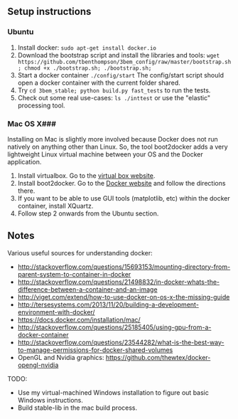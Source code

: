 
## Setup instructions ##
### Ubuntu ###
1. Install docker: `sudo apt-get install docker.io`
2. Download the bootstrap script and install the libraries and tools: `wget https://github.com/tbenthompson/3bem_config/raw/master/bootstrap.sh ; chmod +x ./bootstrap.sh; ./bootstrap.sh;`
3. Start a docker container `./config/start` The config/start script should open a docker container with the current folder shared. 
4. Try `cd 3bem_stable; python build.py fast_tests` to run the tests.
5. Check out some real use-cases: `ls ./inttest` or use the "elastic" processing tool.

### Mac OS X###
Installing on Mac is slightly more involved because Docker does not run natively on anything other than Linux. So, the tool boot2docker adds a very lightweight Linux virtual machine between your OS and the Docker application.

1. Install virtualbox. Go to the [virtual box website](http://virtualbox.org/).
2. Install boot2docker. Go to the [Docker website](https://docs.docker.com/installation/mac/) and follow the directions there.
3. If you want to be able to use GUI tools (matplotlib, etc) within the docker container, install XQuartz.
4. Follow step 2 onwards from the Ubuntu section.

## Notes ##

Various useful sources for understanding docker:
* http://stackoverflow.com/questions/15693153/mounting-directory-from-parent-system-to-container-in-docker
* http://stackoverflow.com/questions/21498832/in-docker-whats-the-difference-between-a-container-and-an-image
* http://viget.com/extend/how-to-use-docker-on-os-x-the-missing-guide
* http://tersesystems.com/2013/11/20/building-a-development-environment-with-docker/
* https://docs.docker.com/installation/mac/
* http://stackoverflow.com/questions/25185405/using-gpu-from-a-docker-container
* http://stackoverflow.com/questions/23544282/what-is-the-best-way-to-manage-permissions-for-docker-shared-volumes
* OpenGL and Nvidia graphics: https://github.com/thewtex/docker-opengl-nvidia

TODO: 
* Use my virtual-machined Windows installation to figure out basic Windows instructions.
* Build stable-lib in the mac build process.
